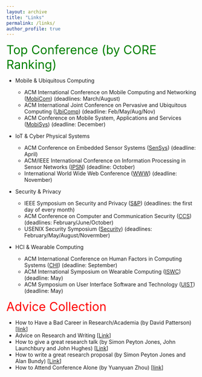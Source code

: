 ```yaml
---
layout: archive
title: "Links"
permalink: /links/
author_profile: true
---
```


<font size="6" color="green">Top Conference (by CORE Ranking)</font>
<br/> 

- Mobile & Ubiquitous Computing
	- ACM International Conference on Mobile Computing and Networking ([MobiCom](http://portal.core.edu.au/conf-ranks/27/)) (deadlines: March/August)
	- ACM International Joint Conference on Pervasive and Ubiquitous Computing ([UbiComp](http://portal.core.edu.au/conf-ranks/1825/)) (deadline: Feb/May/Aug/Nov)
	- ACM Conference on Mobile System, Applications and Services ([MobiSys](http://portal.core.edu.au/conf-ranks/45/)) (deadline: December)

- IoT & Cyber Physical Systems
	- ACM Conference on Embedded Sensor Systems ([SenSys](http://portal.core.edu.au/conf-ranks/15/)) (deadline: April)
	- ACM/IEEE International Conference on Information Processing in Sensor Networks ([IPSN](http://portal.core.edu.au/conf-ranks/823/)) (deadline: October)
	- International World Wide Web Conference ([WWW](http://portal.core.edu.au/conf-ranks/1548/)) (deadline: November)

- Security & Privacy
	- IEEE Symposium on Security and Privacy ([S&P](http://portal.core.edu.au/conf-ranks/750/)) (deadlines: the first day of every month)
	- ACM Conference on Computer and Communication Security ([CCS](http://portal.core.edu.au/conf-ranks/12/)) (deadlines: February/June/October)
  	- USENIX Security Symposium ([Security](http://portal.core.edu.au/conf-ranks/1841/)) (deadlines: February/May/August/Novermber)

- HCI & Wearable Computing
	- ACM International Conference on Human Factors in Computing Systems ([CHI](http://portal.core.edu.au/conf-ranks/1053/)) (deadline: September)
	- ACM International Symposium on Wearable Computing ([ISWC](http://portal.core.edu.au/conf-ranks/708/)) (deadline: May)
	- ACM Symposium on User Interface Software and Technology ([UIST](http://portal.core.edu.au/conf-ranks/66/)) (deadline: May)


<font size="6" color="red"> Advice Collection </font>
<br/> 

 - How to Have a Bad Career in Research/Academia (by David Patterson) [[link](https://www.youtube.com/watch?v=Rn1w4MRHIhc)]
 - Advice on Research and Writing [[Link](http://www.cs.cmu.edu/afs/cs.cmu.edu/user/mleone/web/how-to.html)]
 - How to give a great research talk (by Simon Peyton Jones, John Launchbury and John Hughes) [[Link](https://www.microsoft.com/en-us/research/academic-program/give-great-research-talk/)]
 - How to write a great research proposal (by Simon Peyton Jones and Alan Bundy) [[Link](https://www.microsoft.com/en-us/research/academic-program/how-to-write-a-great-research-proposal/)]
 - How to Attend Conference Alone (by Yuanyuan Zhou) [[link](https://whova.com/blog/7-tips-for-attending-a-conference-alone-and-having-a-good-time-blog/)]


